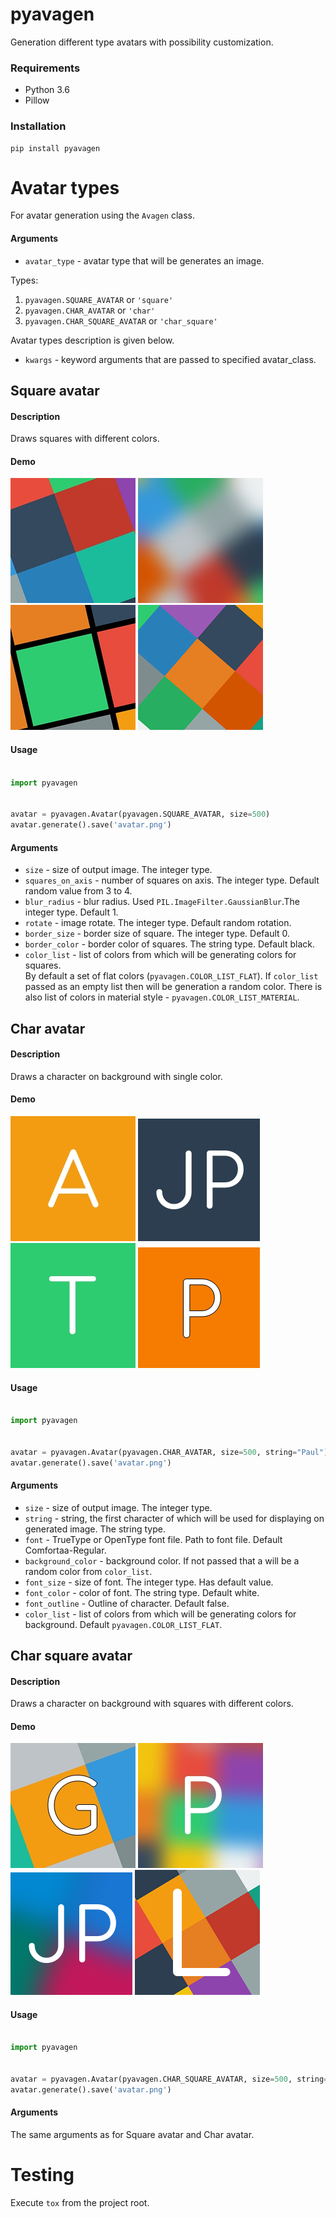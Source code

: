 # pyavagen

Generation different type avatars with possibility customization.

### Requirements

- Python 3.6
- Pillow

### Installation

    pip install pyavagen


# Avatar types

For avatar generation using the `Avagen` class.
    
#### Arguments   

- `avatar_type` - avatar type that will be generates an image.

Types:
1. `pyavagen.SQUARE_AVATAR` or `'square'` 
2. `pyavagen.CHAR_AVATAR` or `'char'`
3. `pyavagen.CHAR_SQUARE_AVATAR` or `'char_square'`

Avatar types description is given below.

- `kwargs` - keyword arguments that are passed to specified avatar_class.

## Square avatar

#### Description

Draws squares with different colors.

#### Demo

![Demo 1](examples/Demo1.png?raw=true "Demo 1")
![Demo 2](examples/Demo2.png?raw=true "Demo 2")
![Demo 3](examples/Demo3.png?raw=true "Demo 3")
![Demo 11](examples/Demo11.png?raw=true "Demo 11")

#### Usage

```python

import pyavagen


avatar = pyavagen.Avatar(pyavagen.SQUARE_AVATAR, size=500)
avatar.generate().save('avatar.png')
```

#### Arguments

- `size` - size of output image. The integer type. 
- `squares_on_axis` - number of squares on axis. The integer type. Default random value from 3 to 4. 
- `blur_radius` - blur radius. Used `PIL.ImageFilter.GaussianBlur`.The integer type. Default 1.
- `rotate` - image rotate. The integer type. Default random rotation.
- `border_size` - border size of square. The integer type. Default 0.
- `border_color` - border color of squares. The string type. Default black.
- `color_list` - list of colors from which will be generating colors for squares. <br/>
 By default a set of flat colors (`pyavagen.COLOR_LIST_FLAT`). If `color_list` passed as an empty list then will be generation a random color. There is also list of colors in material style - `pyavagen.COLOR_LIST_MATERIAL`.



## Char avatar

#### Description

Draws a character on background with single color.

#### Demo

![Demo 4](examples/Demo4.png?raw=true "Demo 4")
![Demo 5](examples/Demo5.png?raw=true "Demo 5")
![Demo 10](examples/Demo10.png?raw=true "Demo 10")
![Demo 12](examples/Demo12.png?raw=true "Demo 12")

#### Usage

```python

import pyavagen


avatar = pyavagen.Avatar(pyavagen.CHAR_AVATAR, size=500, string="Paul")
avatar.generate().save('avatar.png') 
```

#### Arguments

- `size` - size of output image. The integer type.
- `string` - string, the first character of which will be used for displaying on generated image. The string type.
- `font` - TrueType or OpenType font file. Path to font file. Default Comfortaa-Regular.
- `background_color` - background color. If not passed that a will be a random color from `color_list`.
- `font_size` - size of font. The integer type. Has default value.
- `font_color` - color of font. The string type. Default white.
- `font_outline` - Outline of character. Default false.
- `color_list` - list of colors from which will be generating colors for background. Default `pyavagen.COLOR_LIST_FLAT`.


## Char square avatar

#### Description

Draws a character on background with squares with different colors.

#### Demo

![Demo 6](examples/Demo6.png?raw=true "Demo 6")
![Demo 7](examples/Demo7.png?raw=true "Demo 7")
![Demo 8](examples/Demo8.png?raw=true "Demo 8")
![Demo 9](examples/Demo9.png?raw=true "Demo 9")

#### Usage

```python

import pyavagen


avatar = pyavagen.Avatar(pyavagen.CHAR_SQUARE_AVATAR, size=500, string="Jack")
avatar.generate().save('avatar.png') 
```

#### Arguments

The same arguments as for Square avatar and Char avatar.


# Testing

Execute `tox` from the project root.